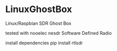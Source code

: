 # LinuxGhostBox

Linux/Raspbian SDR Ghost Box

tested with nooelec nesdr Software Defined Radio

install dependencies
pip install rtlsdr
